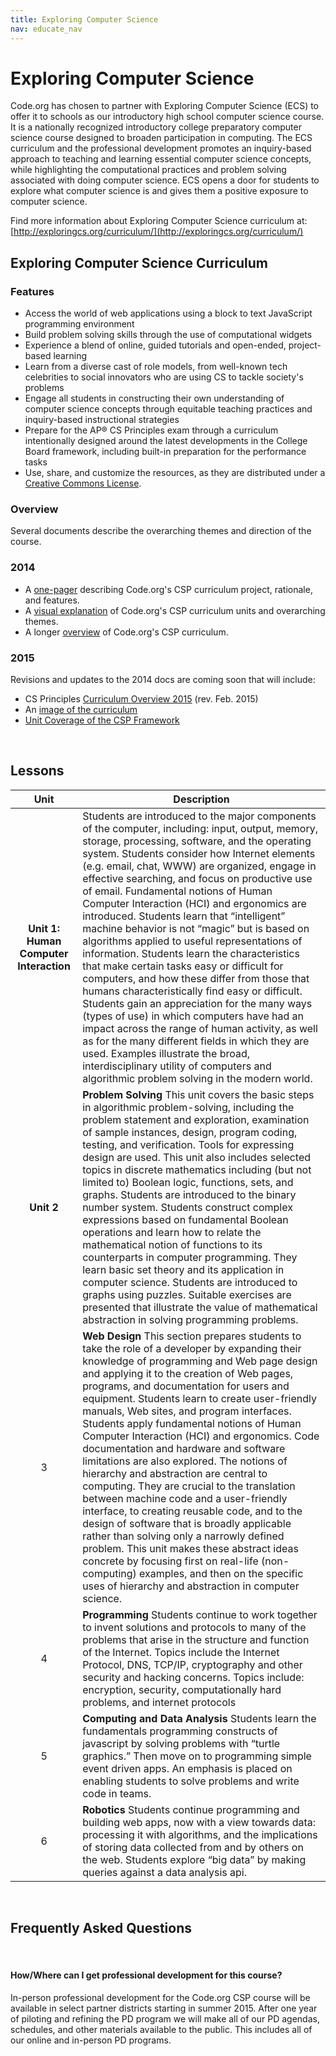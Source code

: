 ```yaml
---
title: Exploring Computer Science
nav: educate_nav
---
```


# Exploring Computer Science #

Code.org has chosen to partner with Exploring Computer Science (ECS) to offer it to schools as our introductory high school computer science course. It is a nationally recognized introductory college preparatory computer science course designed to broaden participation in computing. The ECS curriculum and the professional development promotes an inquiry-based approach to teaching and learning essential computer science concepts, while highlighting the computational practices and problem solving associated with doing computer science. ECS opens a door for students to explore what computer science is and gives them a positive exposure to computer science.


Find more information about Exploring Computer Science curriculum at: [http://exploringcs.org/curriculum/](http://exploringcs.org/curriculum/)

## Exploring Computer Science Curriculum


### <a name="features"></a>Features

- Access the world of web applications using a block to text JavaScript programming environment
- Build problem solving skills through the use of computational widgets
- Experience a blend of online, guided tutorials and open-ended, project-based learning
- Learn from a diverse cast of role models, from well-known tech celebrities to social innovators who are using CS to tackle society's problems
- Engage all students in constructing their own understanding of computer science concepts through equitable teaching practices and inquiry-based instructional strategies
- Prepare for the AP® CS Principles exam through a curriculum intentionally designed around the latest developments in the College Board framework, including built-in preparation for the performance tasks  
- Use, share, and customize the resources, as they are distributed under a [Creative Commons License](http://creativecommons.org/licenses/by-nc-sa/3.0/).



### <a name="overview"></a>Overview

Several documents describe the overarching themes and direction of the course.

### 2014

- A [one-pager](/files/CSPCurriculumFlyer.pdf) describing Code.org's CSP curriculum project, rationale, and features.
- A [visual explanation](/files/CSPCurriculumMap.png) of Code.org's CSP curriculum units and overarching themes.  
- A longer [overview](/files/CSPCurriculumOverview.pdf) of Code.org's CSP curriculum.

### 2015
Revisions and updates to the 2014 docs are coming soon that will include:

- CS Principles [Curriculum Overview 2015](/files/CSPCurriculumOverview2015.pdf) (rev. Feb. 2015)
- An [image of the curriculum](/files/CSPCurriculumMap2015.png)
- [Unit Coverage of the CSP Framework](/files/CSPFrameworkCoverage.png)


<br />

## <a name="lessons"></a>Lessons


| Unit | Description |
| :------------------:|-----------|
|**Unit 1: Human Computer Interaction**| Students are introduced to the major components of the computer, including: input, output, memory, storage, processing, software, and the operating system. Students consider how Internet elements (e.g. email, chat, WWW) are organized, engage in effective searching, and focus on productive use of email. Fundamental notions of Human Computer Interaction (HCI) and ergonomics are introduced. Students learn that “intelligent” machine behavior is not “magic” but is based on algorithms applied to useful representations of information. Students learn the characteristics that make certain tasks easy or difficult for computers, and how these differ from those that humans characteristically find easy or difficult. Students gain an appreciation for the many ways (types of use) in which computers have had an impact across the range of human activity, as well as for the many different fields in which they are used. Examples illustrate the broad, interdisciplinary utility of computers and algorithmic problem solving in the modern world. |
|**Unit 2**| **Problem Solving** This unit covers the basic steps in algorithmic problem-solving, including the problem statement and exploration, examination of sample instances, design, program coding, testing, and verification. Tools for expressing design are used. This unit also includes selected topics in discrete mathematics including (but not limited to) Boolean logic, functions, sets, and graphs. Students are introduced to the binary number system. Students construct complex expressions based on fundamental Boolean operations and learn how to relate the mathematical notion of functions to its counterparts in computer programming. They learn basic set theory and its application in computer science. Students are introduced to graphs using puzzles. Suitable exercises are presented that illustrate the value of mathematical abstraction in solving programming problems.|
|3| **Web Design** This section prepares students to take the role of a developer by expanding their knowledge of programming and Web page design and applying it to the creation of Web pages, programs, and documentation for users and equipment. Students learn to create user-friendly manuals, Web sites, and program interfaces. Students apply fundamental notions of Human Computer Interaction (HCI) and ergonomics. Code documentation and hardware and software limitations are also explored. The notions of hierarchy and abstraction are central to computing. They are crucial to the translation between machine code and a user-friendly interface, to creating reusable code, and to the design of software that is broadly applicable rather than solving only a narrowly defined problem. This unit makes these abstract ideas concrete by focusing first on real-life (non-computing) examples, and then on the specific uses of hierarchy and abstraction in computer science.|
|4| **Programming** Students continue to work together to invent solutions and protocols to many of the problems that arise in the structure and function of the Internet. Topics include the Internet Protocol, DNS, TCP/IP, cryptography and other security and hacking concerns. Topics include: encryption, security, computationally hard problems, and internet protocols|
|5| **Computing and Data Analysis** Students learn the fundamentals programming constructs of javascript by solving problems with “turtle graphics.”  Then move on to programming simple event driven apps.  An emphasis is placed on enabling students to solve problems and write code in teams. |
|6| **Robotics** Students continue programming and building web apps, now with a view towards data: processing it with algorithms, and the implications of storing data collected from and by others on the web.  Students explore “big data” by making queries against a data analysis api.|

<br />

## Frequently Asked Questions

<br />


#### How/Where can I get professional development for this course?

In-person professional development for the Code.org CSP course will be available in select partner districts starting in summer 2015. After one year of piloting and refining the PD program we will make all of our PD agendas, schedules, and other materials available to the public. This includes all of our online and in-person PD programs.

<br />

